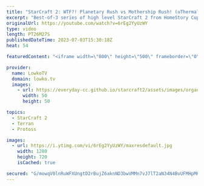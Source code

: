 ```yaml
---
title: "StarCraft 2: WTF?! Planetary Rush vs Mothership Rush! (uThermal vs Shadown)"
excerpt: "Best-of-3 series of high level StarCraft 2 from HomeStory Cup 23 between uThermal (Terran) and Shadown (Protoss). In this series Shadown decides to fight fire with fire as he cheeses uThermal who's going for some very cheesy Terran build orders.  Support my work: https://patreon.com/lowkotv Lowko Merch:"
originalUrl: https://youtube.com/watch?v=6rEg2YyUzWY
type: video
length: PT26M27S
publishedDateTime: 2023-07-03T15:30:18Z
heat: 54

featuredContent: "<iframe width=\"800\" height=\"500\" frameborder=\"0\" src=\"https://www.youtube.com/embed/6rEg2YyUzWY\" allow=\"accelerometer; autoplay; encrypted-media; gyroscope; picture-in-picture\" allowfullscreen></iframe>"

provider:
  name: LowkoTV
  domain: lowko.tv
  images:
    - url: https://everyday-cc.github.io/starcraft2/assets/images/organizations/lowko.tv-50x50.jpg
      width: 50
      height: 50

topics:
  - StarCraft 2
  - Terran
  - Protoss

images:
  - url: https://i.ytimg.com/vi/6rEg2YyUzWY/maxresdefault.jpg
    width: 1280
    height: 720
    isCached: true

secured: "G/mowqV0lnRuWFXUngtD2rBujZ6aknND3bwVMMn7vJ7lT2aN34N4BvUFMHpMKKcYDQBomFQPBcyl3+9WbzxumAmhS0kRv+ZxBet+oPHMUOhezC3sNwHukLprEAXF9XoNwTAAkzo4Qs1ZCLFEeyARBJ5D1GcdFrwU2XCLgk1/lI6d4SPVK/zTcCR3q53JucRxq01MHK67b3uqLwKMAv6HX/y67xwv40jlI+FWP6LvDp7tBFHSAagF1pXJ3OfMNyIkKXOBSuxEMotu1d8JIUrVK+Piz7wp/J2uv2V41BKCOmePoCu1/v863+ulL5aA3VGM6yR6OdX8rRrIUIt+Vrkqgp3mTQC9WLPwuavRPGYqOoBk3SG3kqO6WqPIWARJBR9nENBxSFtjh8VLD55FrxjyiCjnh+EWmL5GV3/OxGfDG/KUS1rJvEV3Mde9HL+Pn4Yy;nyKrNI+m9eZR04P7HiZ70A=="
---
```


